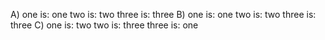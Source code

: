 A) 
one is: one
two is: two
three is: three
B)
one is: one
two is: two
three is: three
C)
one is: two
two is: three
three is: one
